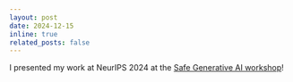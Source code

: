```yaml
---
layout: post
date: 2024-12-15
inline: true
related_posts: false
---
```


I presented my work at NeurIPS 2024 at the [Safe Generative AI workshop](https://neurips.cc/virtual/2024/106298)!
